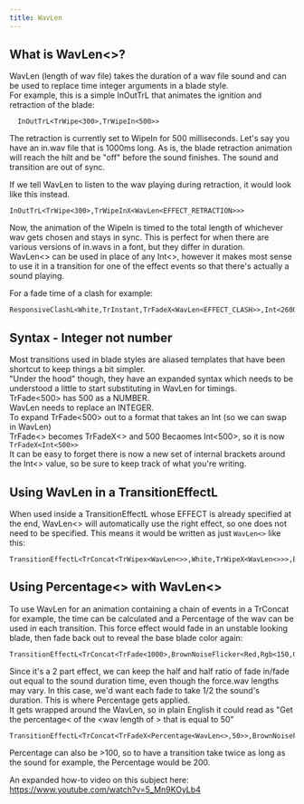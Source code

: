 ```yaml
---
title: WavLen
---
```

## What is WavLen<>?  
WavLen (length of wav file) takes the duration of a wav file sound and can be used to replace time integer arguments in a blade style.   
For example, this is a simple InOutTrL that animates the ignition and retraction of the blade:
```
  InOutTrL<TrWipe<300>,TrWipeIn<500>>  
```
The retraction is currently set to WipeIn for 500 milliseconds.
Let's say you have an in.wav file that is 1000ms long.
As is, the blade retraction animation will reach the hilt and be "off" before the sound finishes. The sound and transition are out of sync.

If we tell WavLen to listen to the wav playing during retraction, it would look like this instead.
```
InOutTrL<TrWipe<300>,TrWipeInX<WavLen<EFFECT_RETRACTION>>>
```
Now, the animation of the WipeIn is timed to the total length of whichever wav gets chosen and stays in sync.
This is perfect for when there are various versions of in.wavs in a font, but they differ in duration.   
WavLen<> can be used in place of any Int<>, however it makes most sense to use it in a transition for one of the effect events so that there's actually a sound playing.

For a fade time of a clash for example:
```
ResponsiveClashL<White,TrInstant,TrFadeX<WavLen<EFFECT_CLASH>>,Int<26000>>,
```

## Syntax - Integer not number
Most transitions used in blade styles are aliased templates that have been shortcut to keep things a bit simpler.   
"Under the hood" though, they have an expanded syntax which needs to be understood a little to start substituting in WavLen for timings.   
TrFade<500> has 500 as a NUMBER.    
WavLen needs to replace an INTEGER.   
To expand TrFade<500> out to a format that takes an Int (so we can swap in WavLen)   
TrFade<> becomes TrFadeX<> and 500 Becaomes Int<500>, so it is now `TrFadeX<Int<500>>`   
It can be easy to forget there is now a new set of internal brackets around the Int<> value, so be sure to keep track of what you're writing.   
## Using WavLen in a TransitionEffectL   
When used inside a TransitionEffectL whose EFFECT is already specified at the end, WavLen<> will automatically use the right effect, so one does not need to be specified. This means it would be written as just `WavLen<>` like this:
```
TransitionEffectL<TrConcat<TrWipex<WavLen<>>,White,TrWipeX<WavLen<>>>,EFFECT_BLAST>
```

## Using Percentage<> with WavLen<>   
To use WavLen for an animation containing a chain of events in a TrConcat for example,
the time can be calculated and a Percentage of the wav can be used in each transition.
This force effect would fade in an unstable looking blade, then fade back out to reveal the base blade color again:
```
TransitionEffectL<TrConcat<TrFade<1000>,BrownNoiseFlicker<Red,Rgb<150,0,0>,500>,TrFade<1000>>,EFFECT_FORCE>
```
Since it's a 2 part effect, we can keep the half and half ratio of fade in/fade out equal to the sound duration time, even though the force.wav lengths may vary. In this case, we'd want each fade to take 1/2 the sound's duration. This is where Percentage gets applied.   
It gets wrapped around the WavLen, so in plain English it could read as "Get the percentage< of the <wav length of <the current force effect sound>> that is equal to 50"
```
TransitionEffectL<TrConcat<TrFadeX<Percentage<WavLen<>,50>>,BrownNoiseFlicker<Red,Rgb<150,0,0>,500>,TrFadeX<Percentage<WavLen<>,50>>>,EFFECT_FORCE>
```
Percentage can also be >100, so to have a transition take twice as long as the sound for example, the Percentage would be 200.

An expanded how-to video on this subject here: https://www.youtube.com/watch?v=5_Mn9KOyLb4
